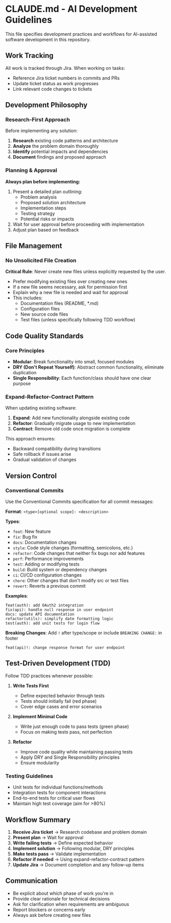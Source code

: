 # CLAUDE.md - AI Development Guidelines

This file specifies development practices and workflows for AI-assisted software development in this repository.

## Work Tracking

All work is tracked through Jira. When working on tasks:
- Reference Jira ticket numbers in commits and PRs
- Update ticket status as work progresses
- Link relevant code changes to tickets

## Development Philosophy

### Research-First Approach

Before implementing any solution:
1. **Research** existing code patterns and architecture
2. **Analyze** the problem domain thoroughly
3. **Identify** potential impacts and dependencies
4. **Document** findings and proposed approach

### Planning & Approval

**Always plan before implementing:**
1. Present a detailed plan outlining:
   - Problem analysis
   - Proposed solution architecture
   - Implementation steps
   - Testing strategy
   - Potential risks or impacts
2. Wait for user approval before proceeding with implementation
3. Adjust plan based on feedback

## File Management

### No Unsolicited File Creation

**Critical Rule**: Never create new files unless explicitly requested by the user.

- Prefer modifying existing files over creating new ones
- If a new file seems necessary, ask for permission first
- Explain why a new file is needed and wait for approval
- This includes:
  - Documentation files (README, *.md)
  - Configuration files
  - New source code files
  - Test files (unless specifically following TDD workflow)

## Code Quality Standards

### Core Principles

- **Modular**: Break functionality into small, focused modules
- **DRY (Don't Repeat Yourself)**: Abstract common functionality, eliminate duplication
- **Single Responsibility**: Each function/class should have one clear purpose

### Expand-Refactor-Contract Pattern

When updating existing software:
1. **Expand**: Add new functionality alongside existing code
2. **Refactor**: Gradually migrate usage to new implementation
3. **Contract**: Remove old code once migration is complete

This approach ensures:
- Backward compatibility during transitions
- Safe rollback if issues arise
- Gradual validation of changes

## Version Control

### Conventional Commits

Use the Conventional Commits specification for all commit messages:

**Format**: `<type>[optional scope]: <description>`

**Types**:
- `feat`: New feature
- `fix`: Bug fix
- `docs`: Documentation changes
- `style`: Code style changes (formatting, semicolons, etc.)
- `refactor`: Code changes that neither fix bugs nor add features
- `perf`: Performance improvements
- `test`: Adding or modifying tests
- `build`: Build system or dependency changes
- `ci`: CI/CD configuration changes
- `chore`: Other changes that don't modify src or test files
- `revert`: Reverts a previous commit

**Examples**:
```
feat(auth): add OAuth2 integration
fix(api): handle null response in user endpoint
docs: update API documentation
refactor(utils): simplify date formatting logic
test(auth): add unit tests for login flow
```

**Breaking Changes**: Add `!` after type/scope or include `BREAKING CHANGE:` in footer
```
feat(api)!: change response format for user endpoint
```

## Test-Driven Development (TDD)

Follow TDD practices whenever possible:

1. **Write Tests First**
   - Define expected behavior through tests
   - Tests should initially fail (red phase)
   - Cover edge cases and error scenarios

2. **Implement Minimal Code**
   - Write just enough code to pass tests (green phase)
   - Focus on making tests pass, not perfection

3. **Refactor**
   - Improve code quality while maintaining passing tests
   - Apply DRY and Single Responsibility principles
   - Ensure modularity

### Testing Guidelines

- Unit tests for individual functions/methods
- Integration tests for component interactions
- End-to-end tests for critical user flows
- Maintain high test coverage (aim for >80%)

## Workflow Summary

1. **Receive Jira ticket** → Research codebase and problem domain
2. **Present plan** → Wait for approval
3. **Write failing tests** → Define expected behavior
4. **Implement solution** → Following modular, DRY principles
5. **Make tests pass** → Validate implementation
6. **Refactor if needed** → Using expand-refactor-contract pattern
7. **Update Jira** → Document completion and any follow-up items

## Communication

- Be explicit about which phase of work you're in
- Provide clear rationale for technical decisions
- Ask for clarification when requirements are ambiguous
- Report blockers or concerns early
- Always ask before creating new files